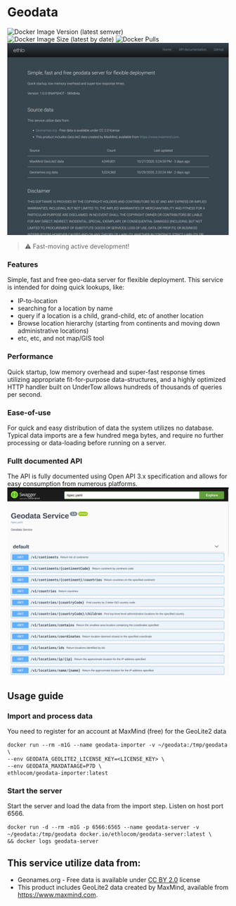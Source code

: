 # Geodata
![Docker Image Version (latest semver)](https://img.shields.io/docker/v/ethlocom/geodata-server?sort=semver)
![Docker Image Size (latest by date)](https://img.shields.io/docker/image-size/ethlocom/geodata-server)
![Docker Pulls](https://img.shields.io/docker/pulls/ethlocom/geodata-server)
![Splash info page](docs/img/splash.jpg?raw=true)

> :warning: Fast-moving active development!

### Features
Simple, fast and free geo-data server for flexible deployment. This service is intended for doing quick lookups, like:
* IP-to-location
* searching for a location by name
* query if a location is a child, grand-child, etc of another location
* Browse location hierarchy (starting from continents and moving down administrative locations)
* etc, etc, and not map/GIS tool

### Performance
Quick startup, low memory overhead and super-fast response times utilizing 
appropriate fit-for-purpose data-structures, and a highly optimized HTTP handler built on UnderTow allows hundreds of thousands of queries per second.

### Ease-of-use
For quick and easy distribution of data the system utilizes no database. Typical data imports are a few hundred mega bytes, 
and require no further processing or data-loading before running on a server.

### Fullt documented API
The API is fully documented using Open API 3.x specification and allows for easy consumption from numerous platforms.
![OpenAPI docs](docs/img/openapi.jpg?raw=true)

## Usage guide
### Import and process data
You need to register for an account at MaxMind (free) for the GeoLite2 data

```shell script
docker run --rm -m1G --name geodata-importer -v ~/geodata:/tmp/geodata \
--env GEODATA_GEOLITE2_LICENSE_KEY=<LICENSE_KEY> \
--env GEODATA_MAXDATAAGE=P7D \
ethlocom/geodata-importer:latest
```

### Start the server

Start the server and load the data from the import step. Listen on host port 6566. 

```shell script
docker run -d --rm -m1G -p 6566:6565 --name geodata-server -v ~/geodata:/tmp/geodata docker.io/ethlocom/geodata-server:latest \ 
&& docker logs geodata-server
```

## This service utilize data from:

- Geonames.org - Free data is available under [CC BY 2.0](https://creativecommons.org/licenses/by/2.0/) license
- This product includes GeoLite2 data created by MaxMind, available from https://www.maxmind.com.